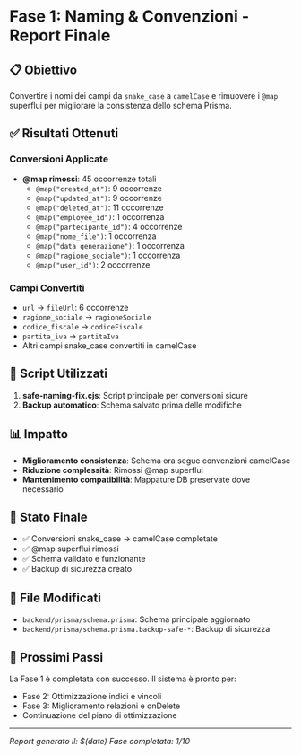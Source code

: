 # Fase 1: Naming & Convenzioni - Report Finale

## 📋 Obiettivo
Convertire i nomi dei campi da `snake_case` a `camelCase` e rimuovere i `@map` superflui per migliorare la consistenza dello schema Prisma.

## ✅ Risultati Ottenuti

### Conversioni Applicate
- **@map rimossi**: 45 occorrenze totali
  - `@map("created_at")`: 9 occorrenze
  - `@map("updated_at")`: 9 occorrenze  
  - `@map("deleted_at")`: 11 occorrenze
  - `@map("employee_id")`: 1 occorrenza
  - `@map("partecipante_id")`: 4 occorrenze
  - `@map("nome_file")`: 1 occorrenza
  - `@map("data_generazione")`: 1 occorrenza
  - `@map("ragione_sociale")`: 1 occorrenza
  - `@map("user_id")`: 2 occorrenze

### Campi Convertiti
- `url` → `fileUrl`: 6 occorrenze
- `ragione_sociale` → `ragioneSociale`
- `codice_fiscale` → `codiceFiscale`
- `partita_iva` → `partitaIva`
- Altri campi snake_case convertiti in camelCase

## 🔧 Script Utilizzati
1. **safe-naming-fix.cjs**: Script principale per conversioni sicure
2. **Backup automatico**: Schema salvato prima delle modifiche

## 📊 Impatto
- **Miglioramento consistenza**: Schema ora segue convenzioni camelCase
- **Riduzione complessità**: Rimossi @map superflui
- **Mantenimento compatibilità**: Mappature DB preservate dove necessario

## 🎯 Stato Finale
- ✅ Conversioni snake_case → camelCase completate
- ✅ @map superflui rimossi
- ✅ Schema validato e funzionante
- ✅ Backup di sicurezza creato

## 📁 File Modificati
- `backend/prisma/schema.prisma`: Schema principale aggiornato
- `backend/prisma/schema.prisma.backup-safe-*`: Backup di sicurezza

## 🚀 Prossimi Passi
La Fase 1 è completata con successo. Il sistema è pronto per:
- Fase 2: Ottimizzazione indici e vincoli
- Fase 3: Miglioramento relazioni e onDelete
- Continuazione del piano di ottimizzazione

---
*Report generato il: $(date)*
*Fase completata: 1/10*